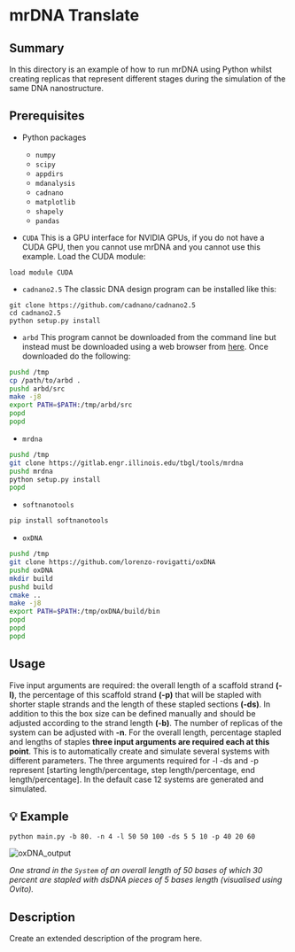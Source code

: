 # mrDNA Translate

## Summary

In this directory is an example of how to run mrDNA using Python whilst creating replicas that represent different stages during the simulation of the same DNA nanostructure.

## Prerequisites

- Python packages
    - `numpy`
    - `scipy`
    - `appdirs`
    - `mdanalysis`
    - `cadnano`
    - `matplotlib`
    - `shapely`
    - `pandas`

- `CUDA`
This is a GPU interface for NVIDIA GPUs, if you do not have a CUDA GPU, then you cannot use mrDNA and you  cannot use this example. Load the CUDA module:
```
load module CUDA
```

- `cadnano2.5`
The classic DNA design program can be installed like this:
```
git clone https://github.com/cadnano/cadnano2.5
cd cadnano2.5
python setup.py install
```

- `arbd`
This program cannot be downloaded from the command line but instead must be downloaded using a web browser from [here](http://bionano.physics.illinois.edu/arbd). Once downloaded do the following:
```sh
pushd /tmp
cp /path/to/arbd .
pushd arbd/src
make -j8
export PATH=$PATH:/tmp/arbd/src 
popd
popd
```

- `mrdna`
```sh
pushd /tmp
git clone https://gitlab.engr.illinois.edu/tbgl/tools/mrdna
pushd mrdna
python setup.py install
popd
```

- `softnanotools`
```sh
pip install softnanotools
```

- `oxDNA`
```sh
pushd /tmp
git clone https://github.com/lorenzo-rovigatti/oxDNA
pushd oxDNA
mkdir build
pushd build
cmake ..
make -j8
export PATH=$PATH:/tmp/oxDNA/build/bin 
popd 
popd 
popd
```

## Usage

Five input arguments are required: the overall length of a scaffold strand **(-l)**, the percentage of this scaffold strand **(-p)** that will be stapled with shorter staple strands and the length of these stapled sections **(-ds)**. In addition to this the box size can be defined manually and should be adjusted according to the strand length **(-b)**. The number of replicas of the system can be adjusted with **-n**.
For the overall length, percentage stapled and lengths of staples **three input arguments are required each at this point**. This is to automatically create and simulate several systems with different parameters. The three arguments required for -l -ds and -p represent [starting length/percentage, step length/percentage, end length/percentage]. In the default case 12 systems are generated and simulated.

## :bulb: Example 

```python main.py -b 80. -n 4 -l 50 50 100 -ds 5 5 10 -p 40 20 60```


![oxDNA_output](../../../img/oxDNA_output_example.png) 

*One strand in the `System` of an overall length of 50 bases of which 30 percent are stapled with dsDNA pieces of 5 bases length (visualised using Ovito).*

## Description

Create an extended description of the program here.
